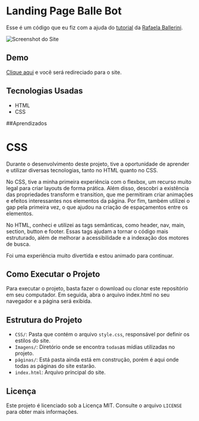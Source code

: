 # Landing Page Balle Bot

Esse é um código que eu fiz com a ajuda do [tutorial](https://youtu.be/llF6vD-RljE) da [Rafaela Ballerini](https://www.youtube.com/c/rafaellaballerini).

![Screenshot do Site](https://imgur.com/htMGyvM.png)

## Demo

[Clique aqui](https://allan-carlos.github.io/Balle-Bot/) e você será redireciado para o site.

## Tecnologias Usadas

- HTML
- CSS

##Aprendizados

# CSS

Durante o desenvolvimento deste projeto, tive a oportunidade de aprender e utilizar diversas tecnologias, tanto no HTML quanto no CSS.

No CSS, tive a minha primeira experiência com o flexbox, um recurso muito legal para criar layouts de forma prática. Além disso, descobri a existência das propriedades transform e transition, que me permitiram criar animações e efeitos interessantes nos elementos da página. Por fim, também utilizei o gap pela primeira vez, o que ajudou na criação de espaçamentos entre os elementos.

No HTML, conheci e utilizei as tags semânticas, como header, nav, main, section, button e footer. Essas tags ajudam a tornar o código mais estruturado, além de melhorar a acessibilidade e a indexação dos motores de busca.

Foi uma experiência muito divertida e estou animado para continuar.

## Como Executar o Projeto

Para executar o projeto, basta fazer o download ou clonar este repositório em seu computador. Em seguida, abra o arquivo index.html no seu navegador e a página será exibida.

## Estrutura do Projeto

- `CSS/`: Pasta que contém o arquivo `style.css`, responsável por definir os estilos do site.
- `Imagens/`: Diretório onde se encontra `todas`as mídias utilizadas no projeto.
- `páginas/`: Está pasta ainda está em construção, porém é aqui onde todas as páginas do site estarão.
- `index.html`: Arquivo príncipal do site.

## Licença

Este projeto é licenciado sob a Licença MIT. Consulte o arquivo `LICENSE` para obter mais informações.
